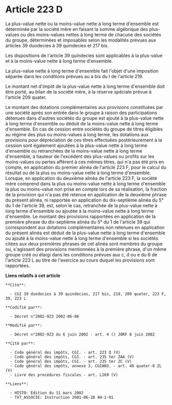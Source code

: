 # Article 223 D

La plus-value nette ou la moins-value nette à long terme d'ensemble est déterminée par la société mère en faisant la somme
algébrique des plus-values ou des moins-values nettes à long terme de chacune des sociétés du groupe, déterminées et
imposables selon les modalités prévues aux articles 39 duodecies à 39 quindecies et 217 bis.

Les dispositions de l'article 39 quindecies sont applicables à la plus-value et à la moins-value nette à long terme
d'ensemble.

La plus-value nette à long terme d'ensemble fait l'objet d'une imposition séparée dans les conditions prévues au a bis du I
de l'article 219.

Le montant net d'impôt de la plus-value nette à long terme d'ensemble doit être porté, au bilan de la société mère, à la
réserve spéciale prévue à l'article 209 quater.

Le montant des dotations complémentaires aux provisions constituées par une société après son entrée dans le groupe à raison
des participations détenues dans d'autres sociétés du groupe est ajouté à la plus-value nette à long terme d'ensemble ou
déduit de la moins-value nette à long terme d'ensemble. En cas de cession entre sociétés du groupe de titres éligibles au
régime des plus ou moins-values à long terme, les dotations aux provisions pour dépréciation de ces titres effectuées
postérieurement à la cession sont également ajoutées à la plus-value nette à long terme d'ensemble ou retranchées de la
moins-value nette à long terme d'ensemble, à hauteur de l'excédent des plus-values ou profits sur les moins-values ou pertes
afférent à ces mêmes titres, qui n'a pas été pris en compte, en application du premier alinéa de l'article 223 F, pour le
calcul du résultat ou de la plus ou moins-value nette à long terme d'ensemble. Lorsque, en application du deuxième alinéa de
l'article 223 F, la société mère comprend dans la plus ou moins-value nette à long terme d'ensemble la plus ou moins-value
non prise en compte lors de sa réalisation, la fraction de la provision qui n'a pas été retenue en application de la deuxième
phrase du présent alinéa, ni rapportée en application du dix-septième alinéa du 5° du 1 de l'article 39, est, selon le cas,
retranchée de la plus-value nette à long terme d'ensemble ou ajoutée à la moins-value nette à long terme d'ensemble. Le
montant des provisions rapportées en application de la première phrase du dix-septième alinéa du 5° du 1 de l'article 39 qui
correspondent aux dotations complémentaires non retenues en application du présent alinéa est déduit de la plus-value nette à
long terme d'ensemble ou ajouté à la moins-value nette à long terme d'ensemble si les sociétés citées aux deux premières
phrases de cet alinéa sont membres du groupe ou, s'agissant des provisions mentionnées à la première phrase, d'un même groupe
créé ou élargi dans les conditions prévues aux c, d ou e du 6 de l'article 223 L au titre de l'exercice au cours duquel les
provisions sont rapportées.

**Liens relatifs à cet article**

	**Cite**:

	  - CGI 39 duodecies à 39 quindecies, 217 bis, 219, 209 quater, 223 F, 39, 223 L

	**Codifié par**:

	  - Décret n°2002-923 2002-06-06

	**Modifié par**:

	  - Décret n°2002-923 du 6 juin 2002 - art. 4 () JORF 8 juin 2002

	**Cité par**:

	  - Code général des impôts, CGI. - art. 223 Q (V)
	  - Code général des impôts, CGI. - art. 235 ter ZAA (V)
	  - Code général des impôts, CGI. - art. 235 ter ZC (V)
	  - Code général des impôts, annexe 3, CGIAN3. - art. 46 quater-0 ZL (V)
	  - Livre des procédures fiscales - art. L169 (V)

	**Liens**:

	  - HISTO: Edition du 31 mars 2002
	  - TXT_ASSOCIE: Instruction 2001-06-28 4H-2-01

